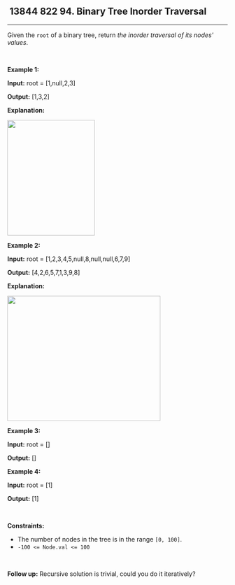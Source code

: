 <h2> 13844 822
94. Binary Tree Inorder Traversal</h2><hr><div><p>Given the <code>root</code> of a binary tree, return <em>the inorder traversal of its nodes' values</em>.</p>

<p>&nbsp;</p>
<p><strong class="example">Example 1:</strong></p>

<div class="example-block">
<p><strong>Input:</strong> <span class="example-io">root = [1,null,2,3]</span></p>

<p><strong>Output:</strong> <span class="example-io">[1,3,2]</span></p>

<p><strong>Explanation:</strong></p>

<p><img alt="" src="https://assets.leetcode.com/uploads/2024/08/29/screenshot-2024-08-29-202743.png" style="width: 200px; height: 264px;"></p>
</div>

<p><strong class="example">Example 2:</strong></p>

<div class="example-block">
<p><strong>Input:</strong> <span class="example-io">root = [1,2,3,4,5,null,8,null,null,6,7,9]</span></p>

<p><strong>Output:</strong> <span class="example-io">[4,2,6,5,7,1,3,9,8]</span></p>

<p><strong>Explanation:</strong></p>

<p><img alt="" src="https://assets.leetcode.com/uploads/2024/08/29/tree_2.png" style="width: 350px; height: 286px;"></p>
</div>

<p><strong class="example">Example 3:</strong></p>

<div class="example-block">
<p><strong>Input:</strong> <span class="example-io">root = []</span></p>

<p><strong>Output:</strong> <span class="example-io">[]</span></p>
</div>

<p><strong class="example">Example 4:</strong></p>

<div class="example-block">
<p><strong>Input:</strong> <span class="example-io">root = [1]</span></p>

<p><strong>Output:</strong> <span class="example-io">[1]</span></p>
</div>

<p>&nbsp;</p>
<p><strong>Constraints:</strong></p>

<ul>
	<li>The number of nodes in the tree is in the range <code>[0, 100]</code>.</li>
	<li><code>-100 &lt;= Node.val &lt;= 100</code></li>
</ul>

<p>&nbsp;</p>
<strong>Follow up:</strong> Recursive solution is trivial, could you do it iteratively?</div>